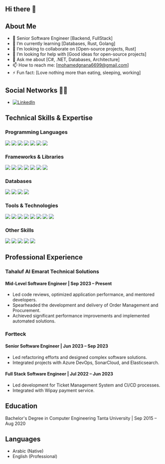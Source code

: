 ## Hi there 👋

## About Me

- 💼 Senior Software Engineer [Backend, FullStack]
- 🌱 I’m currently learning [Databases, Rust, Golang]
- 👯 I’m looking to collaborate on [Open-source projects, Rust]
- 🤔 I’m looking for help with [Good ideas for open-source projects]
- 💬 Ask me about [C#, .NET, Databases, Architecture]
- 📫 How to reach me: [mohamedgnana6699@gmail.com]
- ⚡ Fun fact: [Love nothing more than eating, sleeping, working]

## Social Networks 👨‍🦲

- [![LinkedIn](https://img.shields.io/badge/-LinkedIn-0A66C2?style=flat&logo=linkedin&link=https://www.linkedin.com/in/mohamedgnana/)](https://www.linkedin.com/in/mohamedgnana/) 

## Technical Skills & Expertise

### Programming Languages
[![](https://img.shields.io/badge/C%23-239120?style=for-the-badge&logo=c-sharp&logoColor=white)](https://github.com/Mohamed-Gnana)
[![](https://img.shields.io/badge/JavaScript-323330?style=for-the-badge&logo=javascript&logoColor=F7DF1E)](https://github.com/Mohamed-Gnana)
[![](https://img.shields.io/badge/TypeScript-007ACC?style=for-the-badge&logo=typescript&logoColor=white)](https://github.com/Mohamed-Gnana)
[![](https://img.shields.io/badge/Python-3776AB?style=for-the-badge&logo=python&logoColor=white)](https://github.com/Mohamed-Gnana)
[![](https://img.shields.io/badge/PHP-777BB4?style=for-the-badge&logo=php&logoColor=white)](https://github.com/Mohamed-Gnana)
[![](https://img.shields.io/badge/Golang-00ADD8?style=for-the-badge&logo=go&logoColor=white)](https://github.com/Mohamed-Gnana)
[![](https://img.shields.io/badge/Rust-000000?style=for-the-badge&logo=rust&logoColor=white)](https://github.com/Mohamed-Gnana)

### Frameworks & Libraries
[![](https://img.shields.io/badge/.NET_Core-512BD4?style=for-the-badge&logo=.net&logoColor=white)](https://github.com/Mohamed-Gnana)
[![](https://img.shields.io/badge/ASP.NET-512BD4?style=for-the-badge&logo=.net&logoColor=white)](https://github.com/Mohamed-Gnana)
[![](https://img.shields.io/badge/Entity_Framework-512BD4?style=for-the-badge&logo=.net&logoColor=white)](https://github.com/Mohamed-Gnana)
[![](https://img.shields.io/badge/Node.js-339933?style=for-the-badge&logo=node.js&logoColor=white)](https://github.com/Mohamed-Gnana)
[![](https://img.shields.io/badge/Angular-DD0031?style=for-the-badge&logo=angular&logoColor=white)](https://github.com/Mohamed-Gnana)
[![](https://img.shields.io/badge/React-61DAFB?style=for-the-badge&logo=react&logoColor=white)](https://github.com/Mohamed-Gnana)
[![](https://img.shields.io/badge/Flask-000000?style=for-the-badge&logo=flask&logoColor=white)](https://github.com/Mohamed-Gnana)

### Databases
[![](https://img.shields.io/badge/SQL_Server-CC2927?style=for-the-badge&logo=microsoft-sql-server&logoColor=white)](https://github.com/Mohamed-Gnana)
[![](https://img.shields.io/badge/PostgreSQL-316192?style=for-the-badge&logo=postgresql&logoColor=white)](https://github.com/Mohamed-Gnana)
[![](https://img.shields.io/badge/MongoDB-4EA94B?style=for-the-badge&logo=mongodb&logoColor=white)](https://github.com/Mohamed-Gnana)
[![](https://img.shields.io/badge/Redis-DC382D?style=for-the-badge&logo=redis&logoColor=white)](https://github.com/Mohamed-Gnana)

### Tools & Technologies
[![](https://img.shields.io/badge/REST_API-5C2D91?style=for-the-badge)](https://github.com/Mohamed-Gnana)
[![](https://img.shields.io/badge/gRPC-000000?style=for-the-badge&logo=grpc&logoColor=white)](https://github.com/Mohamed-Gnana)
[![](https://img.shields.io/badge/Design_Patterns-FFA500?style=for-the-badge)](https://github.com/Mohamed-Gnana)
[![](https://img.shields.io/badge/Unit_Testing-00BFFF?style=for-the-badge)](https://github.com/Mohamed-Gnana)
[![](https://img.shields.io/badge/Git-F05032?style=for-the-badge&logo=git&logoColor=white)](https://github.com/Mohamed-Gnana)
[![](https://img.shields.io/badge/Azure-0089D6?style=for-the-badge&logo=microsoft-azure&logoColor=white)](https://github.com/Mohamed-Gnana)
[![](https://img.shields.io/badge/Docker-2496ED?style=for-the-badge&logo=docker&logoColor=white)](https://github.com/Mohamed-Gnana)
[![](https://img.shields.io/badge/RabbitMQ-FF6600?style=for-the-badge&logo=rabbitmq&logoColor=white)](https://github.com/Mohamed-Gnana)

### Other Skills
[![](https://img.shields.io/badge/Teaching-008000?style=for-the-badge)](https://github.com/Mohamed-Gnana)
[![](https://img.shields.io/badge/Mentoring-FFD700?style=for-the-badge)](https://github.com/Mohamed-Gnana)
[![](https://img.shields.io/badge/Analytical_Skills-FF6347?style=for-the-badge)](https://github.com/Mohamed-Gnana)
[![](https://img.shields.io/badge/Problem-solving_Skills-4682B4?style=for-the-badge)](https://github.com/Mohamed-Gnana)
[![](https://img.shields.io/badge/Communication-32CD32?style=for-the-badge)](https://github.com/Mohamed-Gnana)


## Professional Experience

### Tahaluf Al Emarat Technical Solutions
#### Mid-Level Software Engineer | Sep 2023 – Present

- Led code reviews, optimized application performance, and mentored developers.
- Spearheaded the development and delivery of Order Management and Procurement.
- Achieved significant performance improvements and implemented automated solutions.

### Fortteck
#### Senior Software Engineer | Jun 2023 – Sep 2023
- Led refactoring efforts and designed complex software solutions.
- Integrated projects with Azure DevOps, SonarCloud, and Elasticsearch.
#### Full Stack Software Engineer | Jul 2022 – Jun 2023
- Led development for Ticket Management System and CI/CD processes.
- Integrated with Wipay payment service.

## Education

Bachelor's Degree in Computer Engineering
Tanta University | Sep 2015 – Aug 2020

## Languages

- Arabic (Native)
- English (Professional)

